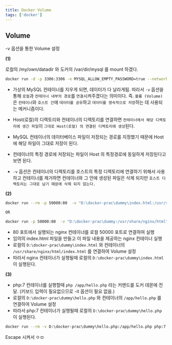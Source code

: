 ```yaml
---
title: Docker Volume
tags: ['docker']
---
```


## Volume
-v 옵션을 통한 Volume 설정

**(1)**

로컬의 /my/own/datadir 와 도커의 /var/dir/mysql 를 mount 하겠다.

```bash
docker run -d -p 3306:3306 -e MYSQL_ALLOW_EMPTY_PASSWORD=true --network=app-network --name mysql -v /my/own/datadir:/var/dir/mysql mysql:5.7
```

* 가상의 MySQL 컨테이너를 지우게 되면, 데이터가 다 날라게됨. 따라서 `-v` 옵션을 통해 `로컬`과 `컨테이너 내부의 경로`를 `연결`시켜주겠다는 의미이다. 
즉. `볼륨 (Volume)` 은 `컨테이너`와 `호스트 간`에 `데이터를 공유`하고 `데이터를 영속적으로 저장`하는 데 사용되는 메커니즘이다.

* Host(로컬)의 디렉토리와 컨테이너의 디렉토리를 연결하면 `컨테이너에서 해당 디렉토리에 생긴 파일`이 `그대로 Host(로컬) 의 연결된 디렉토리에 생성`된다.

* MySQL 컨테이너의 데이터베이스 파일이 저장되는 경로를 지정했기 때문에 Host 에 해당 파일이 그대로 저장이 된다.
  
* 컨테이너의 특정 경로에 저장되는 파일이 Host 의 특정경로에 동일하게 저장된다고 보면 된다.

* `-v` 옵션은 컨테이너의 디렉토리를 호스트의 특정 디렉토리에 연결하기 위해서 사용하고 컨테이너를 제거하면 컨테이너와 그 안에 생성된 파일은 삭제 되지만 `호스트 디렉토리는 그대로 남기 때문에 삭제 되지 않는다.`


**(2)**

```bash
docker run --rm -p 50000:80  -v "D:\docker-prac\dummy\index.html:/usr/share/nginx/html/index.html" nginx:latest

OR

docker run -p 50000:80  -v "D:\docker-prac\dummy:/usr/share/nginx/html" nginx:latest
```

* 80 포트에서 실행되는 nginx 컨테이너를 로컬 50000 포트로 연결하여 실행
* 임의의 index.html 파일을 만들고 이 파일 내용을 제공하는 nginx 컨테이너 실행
* 로컬의 `D:\docker-prac\dummy\index.html` 와 컨테이너의 `/usr/share/nginx/html/index.html` 를 연결하여 Volume 설정
* 따라서 nginx 컨테이너가 실행될때 로컬의 `D:\docker-prac\dummy\index.html` 이 실행된다.

**(3)**

* php:7 컨테이너를 실행할때 `php /app/hello.php` 라는 커맨드를 도커 데몬에 전달. (키보드 입력이 필요없으므로 -it 옵션이 필요 없음.)  
* 로컬의 `D:\docker-prac\dummy\hello.php` 와 컨테이너의 `/app/hello.php` 를 연결하여 Volume 설정
* 따라서 php:7 컨테이너가 실행될때 로컬의 `D:\docker-prac\dummy\hello.php` 이 실행된다.

```bash
docker run --rm -v D:\docker-prac\dummy\hello.php:/app/hello.php php:7 php /app/hello.php
```

Escape 시켜서 ㅇㅁ